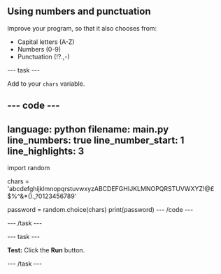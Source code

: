 ## Using numbers and punctuation

Improve your program, so that it also chooses from:

+ Capital letters (A-Z)
+ Numbers (0-9)
+ Punctuation (!?.,-)

--- task ---

Add to your `chars` variable.

--- code ---
---
language: python filename: main.py line_numbers: true line_number_start: 1
line_highlights: 3
---
import random

chars = 'abcdefghijklmnopqrstuvwxyzABCDEFGHIJKLMNOPQRSTUVWXYZ!@£$%^&*().,?0123456789'

password = random.choice(chars) print(password) --- /code ---

--- /task ---


--- task ---

**Test:** Click the **Run** button.

--- /task ---
